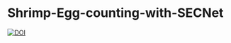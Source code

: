 # Shrimp-Egg-counting-with-SECNet
<a href="https://zenodo.org/badge/latestdoi/291200695"><img src="https://zenodo.org/badge/291200695.svg" alt="DOI"></a>

